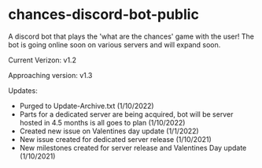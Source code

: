 # chances-discord-bot-public
A discord bot that plays the 'what are the chances' game with the user! The bot is going online soon on various servers and will expand soon.

Current Verizon: v1.2

Approaching version: v1.3

Updates:
- Purged to Update-Archive.txt (1/10/2022)
- Parts for a dedicated server are being acquired, bot will be server hosted in 4.5 months is all goes to plan (1/10/2022)
- Created new issue on Valentines day update (1/1/2022)
- New issue created for dedicated server release (1/10/2021)
- New milestones created for server release and Valentines Day update (1/10/2021)
